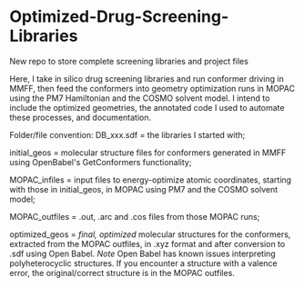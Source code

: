 # Optimized-Drug-Screening-Libraries
New repo to store complete screening libraries and project files

Here, I take in silico drug screening libraries and run conformer driving in MMFF, then feed the conformers into geometry optimization runs in MOPAC using the PM7 Hamiltonian and the COSMO solvent model. I intend to include the optimized geometries, the annotated code I used to automate these processes, and documentation.

Folder/file convention:
DB_xxx.sdf = the libraries I started with;

initial_geos = molecular structure files for conformers generated in MMFF using OpenBabel's GetConformers functionality;

MOPAC_infiles = input files to energy-optimize atomic coordinates, starting with those in initial_geos, in MOPAC using PM7 and the COSMO solvent model;

MOPAC_outfiles = .out, .arc and .cos files from those MOPAC runs;

optimized_geos = *final, optimized* molecular structures for the conformers, extracted from the MOPAC outfiles, in .xyz format and after conversion to .sdf using Open Babel. *Note* Open Babel has known issues interpreting polyheterocyclic structures. If you encounter a structure with a valence error, the original/correct structure is in the MOPAC outfiles.
